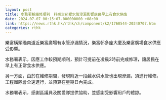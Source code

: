 ```yaml
---
layout: post
title: 水務署稱維修順利　料樂富邨受水管滲漏影響居民早上有食水供應
date: 2024-07-07 00:15:07.000000000 +08:00
link: https://news.rthk.hk/rthk/ch/component/k2/1760544-20240707.htm
categories: rthk
---
```


樂富橫頭磡南道近樂富廣場有水管滲漏情況，樂富邨多座大廈及樂富廣場食水供應受影響。

水務署表示，因應工作較預期順利，預計可提前在凌晨2時前完成修理，讓居民在早上有正常食水供應。

另一方面，由於在維修期間，發現附近一段鹹水供水管也出現滲漏，須進行維修。工程團隊會全速進行，並預算在星期日內完成。

水務署表示，感謝區議員及關愛隊提供協助，並感謝受影響用戶的體諒。
